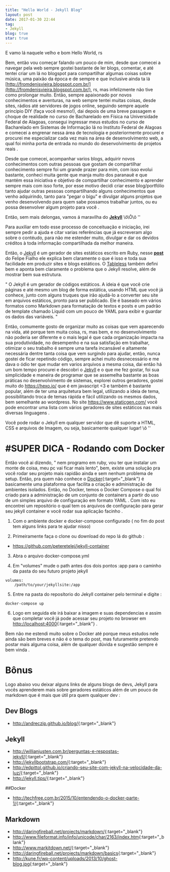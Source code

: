 ```yaml
---
title: "Hello World - Jekyll Blog"
layout: post
date: 2017-01-30 22:44
tag:
- Jekyll
blog: true
star: true
---
```


E vamo lá naquele velho e bom Hello World, rs

Bem, então vou começar falando um pouco de mim, desde que comecei a navegar pela web sempre gostei bastante de ler blogs, comentar, e até tentei criar um lá no blogspot para compartilhar algumas coisas sobre música, uma paixão da época e de sempre e que inclusive ainda ta lá [http://fromdenisvieira.blogspot.com.br/](http://fromdenisvieira.blogspot.com.br/), rs, mas infelizmente não tive como prolongar muito. Então, sempre apaixonado por novos conhecimentos e aventuras, na web sempre tentei muitas coisas, desde sites, rádios até servidores de jogos online, seguindo sempre aquele princípio DIY (faça você mesmo!), dai depois de uma breve passagem e choque de realidade no curso de Bacharelado em Física na Universidade Federal de Alagoas, consegui ingressar meus estudos no curso de Bacharelado em Sistemas de Informação lá no Instituto Federal de Alagoas e comecei a engrenar nessa área de tecnologia e posteriormente procurei e procurei me especializar cada vez mais na área de desenvolvimento web, a qual foi minha porta de entrada no mundo do desenvolvimento de projetos reais .

Desde que comecei, acompanhar varios blogs, adquirir novos conhecimentos com outras pessoas que gostam de compartilhar conhecimento sempre foi um grande prazer para mim, com isso evolui bastante, conheci muita gente que manja muito dos paranauê e que mantém essa iniciativa e objetivo de compartilhar conhecimento e aprender sempre mais com isso forte, por esse motivo decidi criar esse blog/portfólio tanto ajudar outras pessoas compartilhando alguns conhecimentos que venho adquirindo, tanto para "pegar o bigu" e divulgar alguns projetos que venho desenvolvendo para quem sabe possamos trabalhar juntos, ou eu possa desenvolver algum projeto para você .

Então, sem mais delongas, vamos á maravilha do <b><a href="https://jekyllrb.com/" target="_blank">Jekyll</a></b>  \õ\Õ\õ ''

Para auxiliar em todo esse processo de conceituação e iniciação, irei sempre pedir a ajuda e citar varias referências que já escreveram algo sobre o contéudo, para não me estender muito, divulgar e dar os devidos créditos à toda informação compartilhada da melhor maneira.

Então, o <a href="https://jekyllrb.com/" target="_blank">Jekyll</a> é um gerador de sites estáticos escrito em Ruby, nesse <b><a href="http://www.felipefialho.com/blog/2013/geradores-estaticos-breve-explicacao/#.VxpJdFYrLQo" target="_blank">post</a></b> do Felipe Fialho ele explica bem claramente o que é isso e toda sua facilidade em produzir sites e blogs estáticos. O <a href="http://tableless.com.br/jekyll-servindo-sites-estaticos/" target="_blank">Tableless</a> também defini bem e aponta bem claramente o problema que o Jekyll resolve, além de mostrar bem sua estrutura.

" O Jekyll é um gerador de códigos estáticos. A ideia é que você crie páginas e até mesmo um blog de forma estática, usando HTML que você já conhece, junto com alguns truques que irão ajudá-lo a converter seu site em arquivos estáticos, pronto para ser publicado. Ele é baseado em vários formatos como Markdown para formatação de textos e posts e um padrão de template chamado Liquid com um pouco de YAML para exibir e guardar os dados das variáveis.  "

Então, comumente gosto de organizar muito as coisas que vem aparecendo na vida, até porque tem muita coisa, rs, mas bem, e no desenvolvimento não poderia ser diferente e o mais legal é que cada organização impacta na sua produtividade, no desempenho e na sua satisfação em trabalhar, otimizar o seu trabalho é sempre uma tarefa incansável e altamente necessária dentre tanta coisa que vem surgindo para ajudar, então, nunca gostei de ficar repetindo código, sempre achei muito desnecessário e me dava o ódio ter que mudar em varios arquivos a mesma coisa, dai então há um bom tempo procurei e descobri o <a href="https://jekyllrb.com/" target="_blank">Jekyll</a> e o que me fez gostar, foi sua simplicidade e maneira de programar que se assemelha bastante as boas práticas no desenvolvimento de sistemas, explorei outros geradores, gostei muito do <a href="https://hexo.io/" target="_blank">https://hexo.io/</a> que é em javascript <3 e também é bastante popular, além de ter uma arquitetura bem legal, utilizando a ideia de tema, possibilitando troca de temas rápida e fácil utilizando os mesmos dados, bem semelhante ao wordpress. No site <a href="https://www.staticgen.com/" target="_blank">https://www.staticgen.com/</a> você pode encontrar uma lista com vários geradores de sites estáticos nas mais diversas linguagens .

Você pode rodar o Jekyll em qualquer servidor que dê suporte a HTML, CSS e arquivos de Imagem, ou seja, basicamente qualquer lugar! \õ ''

# #SUPER DICA - Rodando com Docker
Então você ai dizendo, " nem programo em ruby, vou ter que instalar um monte de coisa, meu pc vai ficar mais lento", bem, existe uma solução pra você rodar seu projeto mais rapidão ainda e sem nenhum problema de setup. Então, pra quem não conhece o [Docker](https://www.docker.com/){:target="_blank"} é basicamente uma plataforma que facilita a criação e administração de ambientes isolados. Então, no Docker, temos o Docker Compose o qual foi criado para a administração de um conjunto de containers a partir do uso de um simples arquivo de configuração em formato YAML . Com isto eu encontrei um repositório o qual tem os arquivos de configuração para gerar seu jekyll container e você rodar sua aplicação facinho .

1. Com o ambiente docker e docker-compose configurado ( no fim do post tem alguns links para te ajudar nisso)

2. Primeiramente faça o clone ou download do repo lá do github :
 - https://github.com/peteretelej/jekyll-container

3. Abra o arquivo docker-compose.yml

4. Em "volumes" mude o path antes dos dois pontos :app para o caminho da pasta do seu futuro projeto jekyll<br>
```
volumes:
    /path/to/your/jekyllsite:/app
```
5. Entre na pasta do reposítorio do Jekyll container pelo terminal e digite :
```
docker-compose up
```

6. Logo em seguida ele irá baixar a imagem e suas dependencias e assim que completar você já pode acessar seu projeto no browser em <http://localhost:4000>{:target="_blank"} .

Bem não me estendi muito sobre o Docker até porque meus estudos nele ainda são bem breves e não é o tema do post, mas futuramente pretendo postar mais alguma coisa, além de qualquer dúvida e sugestão sempre é bem vinda .


# Bônus
Logo abaixo vou deixar alguns links de alguns blogs de devs, Jekyll para vocês aprenderem mais sobre geradores estáticos além de um pouco de markdown que é mais que útil pra quem qualquer dev :


## Dev Blogs
- <http://andreczip.github.io/blog/>{:target="_blank"}

## Jekyll
  - <http://willianjusten.com.br/perguntas-e-respostas-jekyll/>{:target="_blank"}
  - <http://jekyllbootstrap.com/>{:target="_blank"}
  - <http://edpittol.github.io/criando-seu-site-com-jekyll-na-velocidade-da-luz/>{:target="_blank"}
  - <http://jekyll.tips/>{:target="_blank"}

##Docker
  - <http://techfree.com.br/2015/10/entendendo-o-docker-parte-1/>{:target="_blank"}

## Markdown
  - <http://daringfireball.net/projects/markdown/>{:target="_blank"}
  - <http://www.fileformat.info/info/unicode/char/2163/index.htm>{:target="_blank"}
  - <http://www.markitdown.net/>{:target="_blank"}
  - <http://daringfireball.net/projects/markdown/basics>{:target="_blank"}
  - <http://kune.fr/wp-content/uploads/2013/10/ghost-blog.jpg>{:target="_blank"}
